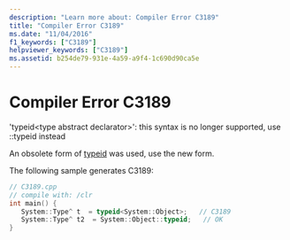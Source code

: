 ```yaml
---
description: "Learn more about: Compiler Error C3189"
title: "Compiler Error C3189"
ms.date: "11/04/2016"
f1_keywords: ["C3189"]
helpviewer_keywords: ["C3189"]
ms.assetid: b254de79-931e-4a59-a9f4-1c690d90ca5e
---
```

# Compiler Error C3189

'typeid\<type abstract declarator>': this syntax is no longer supported, use ::typeid instead

An obsolete form of [typeid](../../extensions/typeid-cpp-component-extensions.md) was used, use the new form.

The following sample generates C3189:

```cpp
// C3189.cpp
// compile with: /clr
int main() {
   System::Type^ t  = typeid<System::Object>;   // C3189
   System::Type^ t2  = System::Object::typeid;   // OK
}
```
